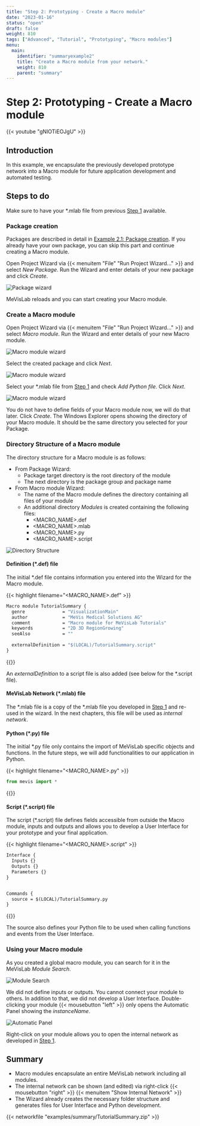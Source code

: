 ```yaml
---
title: "Step 2: Prototyping - Create a Macro module"
date: "2023-01-16"
status: "open"
draft: false
weight: 810
tags: ["Advanced", "Tutorial", "Prototyping", "Macro modules"]
menu: 
  main:
    identifier: "summaryexample2"
    title: "Create a Macro module from your network."
    weight: 810
    parent: "summary"
---
```

# Step 2: Prototyping - Create a Macro module

{{< youtube "gNlOTiEOJgU" >}}

## Introduction
In this example, we encapsulate the previously developed prototype network into a Macro module for future application development and automated testing.

## Steps to do
Make sure to have your *.mlab file from previous [Step 1](/tutorials/summary/summary1/) available.

### Package creation
Packages are described in detail in [Example 2.1: Package creation](/tutorials/basicmechanisms/macromodules/package/). If you already have your own package, you can skip this part and continue creating a Macro module.

Open Project Wizard via {{< menuitem "File" "Run Project Wizard..." >}} and select *New Package*. Run the Wizard and enter details of your new package and click *Create*.

![Package wizard](/images/tutorials/summary/Example2_1.png "Package wizard")

MeVisLab reloads and you can start creating your Macro module.

### Create a Macro module
Open Project Wizard via {{< menuitem "File" "Run Project Wizard..." >}} and select *Macro module*. Run the Wizard and enter details of your new Macro module. 

![Macro module wizard](/images/tutorials/summary/Example2_2.png "Macro module wizard")

Select the created package and click *Next*.

![Macro module wizard](/images/tutorials/summary/Example2_3.png "Macro module wizard")

Select your \*.mlab file from [Step 1](/tutorials/summary/summary1/) and check *Add Python file*. Click *Next*.

![Macro module wizard](/images/tutorials/summary/Example2_4.png "Macro module wizard")

You do not have to define fields of your Macro module now, we will do that later. Click *Create*. The Windows Explorer opens showing the directory of your Macro module. It should be the same directory you selected for your Package.

### Directory Structure of a Macro module
The directory structure for a Macro module is as follows:
* From Package Wizard:
  * Package target directory is the root directory of the module
  * The next directory is the package group and package name
* From Macro module Wizard:
  * The name of the Macro module defines the directory containing all files of your module
  * An additional directory *Modules* is created containing the following files:
    * <MACRO_NAME>.def
    * <MACRO_NAME>.mlab
    * <MACRO_NAME>.py
    * <MACRO_NAME>.script

![Directory Structure](/images/tutorials/summary/Example2_6.png "Directory Structure")

#### Definition (\*.def) file
The initial \*.def file contains information you entered into the Wizard for the Macro module.

{{< highlight filename="<MACRO_NAME>.def" >}}
```Stan
Macro module TutorialSummary {
  genre              = "VisualizationMain"
  author             = "MeVis Medical Solutions AG"
  comment            = "Macro module for MeVisLab Tutorials"
  keywords           = "2D 3D RegionGrowing"
  seeAlso            = ""
   
  externalDefinition = "$(LOCAL)/TutorialSummary.script"
}
```
{{</highlight>}}

An *externalDefinition* to a script file is also added (see below for the \*.script file).

#### MeVisLab Network (\*.mlab) file
The \*.mlab file is a copy of the \*.mlab file you developed in [Step 1](/tutorials/summary/summary1/) and re-used in the wizard. In the next chapters, this file will be used as *internal network*. 

#### Python (\*.py) file
The initial \*.py file only contains the import of MeVisLab specific objects and functions. In the future steps, we will add functionalities to our application in Python.

{{< highlight filename="<MACRO_NAME>.py" >}}
```Python
from mevis import *
```
{{</highlight>}}

#### Script (\*.script) file
The script (\*.script) file defines fields accessible from outside the Macro module, inputs and outputs and allows you to develop a User Interface for your prototype and your final application.

{{< highlight filename="<MACRO_NAME>.script" >}}
```Stan
Interface {
  Inputs {}
  Outputs {}
  Parameters {}
}


Commands {
  source = $(LOCAL)/TutorialSummary.py
}
```
{{</highlight>}}

The source also defines your Python file to be used when calling functions and events from the User Interface.

### Using your Macro module
As you created a global macro module, you can search for it in the MeVisLab *Module Search*.

![Module Search](/images/tutorials/summary/Example2_7.png "Module Search")

We did not define inputs or outputs. You cannot connect your module to others. In addition to that, we did not develop a User Interface. Double-clicking your module {{< mousebutton "left" >}} only opens the Automatic Panel showing the *instanceName*.

![Automatic Panel](/images/tutorials/summary/Example2_8.png "Automatic Panel")

Right-click on your module allows you to open the internal network as developed in [Step 1](/tutorials/summary/summary1/).

## Summary
* Macro modules encapsulate an entire MeVisLab network including all modules.
* The internal network can be shown (and edited) via right-click {{< mousebutton "right" >}} {{< menuitem "Show Internal Network" >}}
* The Wizard already creates the necessary folder structure and generates files for User Interface and Python development.

{{< networkfile "examples/summary/TutorialSummary.zip" >}}
